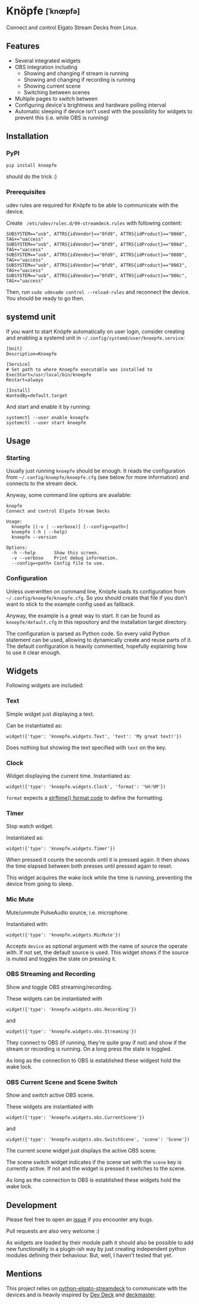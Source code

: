 # Knöpfe <sub><sup>[ˈknœpfə]</sub></sup>

Connect and control Elgato Stream Decks from Linux.

## Features

- Several integrated widgets
- OBS integration including
    - Showing and changing if stream is running
    - Showing and changing if recording is running
    - Showing current scene
    - Switching between scenes
- Multiple pages to switch between
- Configuring device's brightness and hardware polling interval
- Automatic sleeping if device isn't used with the possibility for widgets to prevent this (i.e. while OBS is running)

## Installation

### PyPI

    pip install knoepfe

should do the trick :)

### Prerequisites

udev rules are required for Knöpfe to be able to communicate with the device.

Create ` /etc/udev/rules.d/99-streamdeck.rules` with following content:

    SUBSYSTEM=="usb", ATTRS{idVendor}=="0fd9", ATTRS{idProduct}=="0060", TAG+="uaccess"
    SUBSYSTEM=="usb", ATTRS{idVendor}=="0fd9", ATTRS{idProduct}=="006d", TAG+="uaccess"
    SUBSYSTEM=="usb", ATTRS{idVendor}=="0fd9", ATTRS{idProduct}=="0080", TAG+="uaccess"
    SUBSYSTEM=="usb", ATTRS{idVendor}=="0fd9", ATTRS{idProduct}=="0063", TAG+="uaccess"
    SUBSYSTEM=="usb", ATTRS{idVendor}=="0fd9", ATTRS{idProduct}=="006c", TAG+="uaccess"

Then, run `sudo udevadm control --reload-rules` and reconnect the device. You should be ready to go then.

## systemd unit

If you want to start Knöpfe automatically on user login, consider creating and enabling a systemd unit in `~/.config/systemd/user/knoepfe.service`:

    [Unit]
    Description=Knoepfe

    [Service]
    # Set path to where Knoepfe executable was installed to
    ExecStart=/usr/local/bin/knoepfe
    Restart=always

    [Install]
    WantedBy=default.target

And start and enable it by running:

    systemctl --user enable knoepfe
    systemctl --user start knoepfe

## Usage

### Starting

Usually just running `knoepfe` should be enough. It reads the configuration from `~/.config/knoepfe/knoepfe.cfg` (see below for more information) and connects to the stream deck.

Anyway, some command line options are available:

    knopfe
    Connect and control Elgato Stream Decks

    Usage:
      knoepfe [(-v | --verbose)] [--config=<path>]
      knoepfe (-h | --help)
      knoepfe --version

    Options:
      -h --help       Show this screen.
      -v --verbose    Print debug information.
      --config=<path> Config file to use.


### Configuration

Unless overwritten on command line, Knöpfe loads its configuration from `~/.config/knoepfe/knoepfe.cfg`. So you should create that file if you don't want to stick to the example config used as fallback.

Anyway, the example is a great way to start. It can be found as `knoepfe/default.cfg` in this repository and the installation target directory.

The configuration is parsed as Python code. So every valid Python statement can be used, allowing to dynamically create and reuse parts of it.
The default configuration is heavily commented, hopefully explaining how to use it clear enough.

## Widgets

Following widgets are included:

### Text

Simple widget just displaying a text.

Can be instantiated as:

    widget({'type': 'knoepfe.widgets.Text', 'text': 'My great text!'})

Does nothing but showing the text specified with `text` on the key.

### Clock

Widget displaying the current time. Instantiated as:

    widget({'type': 'knoepfe.widgets.Clock', 'format': '%H:%M'})

`format` expects a [strftime() format code](https://docs.python.org/3/library/datetime.html#strftime-and-strptime-format-codes) to define the formatting.

### Timer

Stop watch widget.

Instantiated as:

    widget({'type': 'knoepfe.widgets.Timer'})

When pressed it counts the seconds until it is pressed again. It then shows the time elapsed between both presses until pressed again to reset.

This widget acquires the wake lock while the time is running, preventing the device from going to sleep.

### Mic Mute

Mute/unmute PulseAudio source, i.e. microphone.

Instantiated with:

    widget({'type': 'knoepfe.widgets.MicMute'})

Accepts `device` as optional argument with the name of source the operate with. If not set, the default source is used.
This widget shows if the source is muted and toggles the state on pressing it.

### OBS Streaming and Recording

Show and toggle OBS streaming/recording.

These widgets can be instantiated with

    widget({'type': 'knoepfe.widgets.obs.Recording'})

and

    widget({'type': 'knoepfe.widgets.obs.Streaming'})

They connect to OBS (if running, they're quite gray if not) and show if the stream or recording is running. On a long press the state is toggled.

As long as the connection to OBS is established these widgest hold the wake lock.

### OBS Current Scene and Scene Switch

Show and switch active OBS scene.

These widgets are instantiated with

    widget({'type': 'knoepfe.widgets.obs.CurrentScene'})

and

    widget({'type': 'knoepfe.widgets.obs.SwitchScene', 'scene': 'Scene'})

The current scene widget just displays the active OBS scene.

The scene switch widget indicates if the scene set with the `scene` key is currently active. If not and the widget is pressed it switches to the scene.

As long as the connection to OBS is established these widgets hold the wake lock.

## Development

Please feel free to open an [issue](https://github.com/lnqs/knoepfe/issues) if you encounter any bugs.

Pull requests are also very welcome :)

As widgets are loaded by their module path it should also be possible to add new functionality in a plugin-ish way by just creating independent python modules defining their behaviour. But, well, I haven't tested that yet.

## Mentions

This project relies on [python-elgato-streamdeck](https://github.com/abcminiuser/python-elgato-streamdeck) to communicate with the devices and is heavily inspired by [Dev Deck](https://github.com/jamesridgway/devdeck) and [deckmaster](https://github.com/muesli/deckmaster/).
